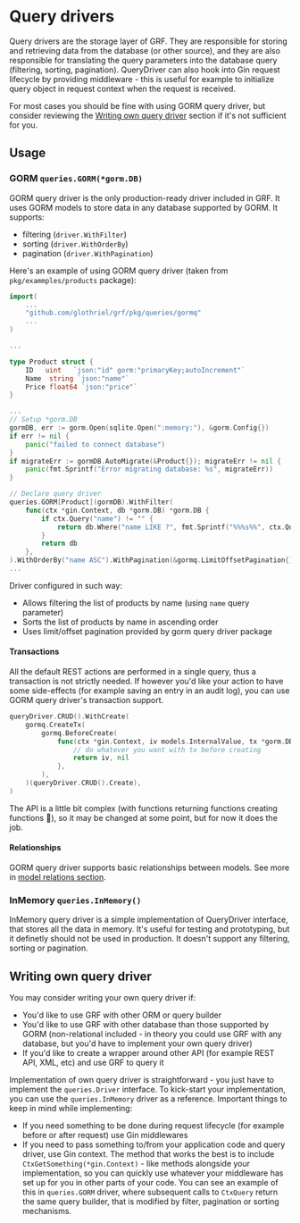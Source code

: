 # Query drivers

Query drivers are the storage layer of GRF. They are responsible for storing and retrieving data from the database (or other source), and they are also responsible for translating the query parameters into the database query (filtering, sorting, pagination). QueryDriver can also hook into Gin request lifecycle by providing middleware - this is useful for example to initialize query object in request context when the request is received.

For most cases you should be fine with using GORM query driver, but consider reviewing the [Writing own query driver](#writing-own-query-driver) section if it's not sufficient for you.


## Usage

### GORM `queries.GORM(*gorm.DB)`

GORM query driver is the only production-ready driver included in GRF. It uses GORM models to store data in any database supported by GORM. It supports:

* filtering (`driver.WithFilter`)
* sorting (`driver.WithOrderBy`) 
* pagination (`driver.WithPagination`)

Here's an example of using GORM query driver (taken from `pkg/exammples/products` package):

```go
import(
    ...
	"github.com/glothriel/grf/pkg/queries/gormq"
    ...
)

...

type Product struct {
	ID   uint   `json:"id" gorm:"primaryKey;autoIncrement"`
    Name  string `json:"name"`
    Price float64 `json:"price"`
}

...
// Setup *gorm.DB
gormDB, err := gorm.Open(sqlite.Open(":memory:"), &gorm.Config{})
if err != nil {
    panic("failed to connect database")
}
if migrateErr := gormDB.AutoMigrate(&Product{}); migrateErr != nil {
    panic(fmt.Sprintf("Error migrating database: %s", migrateErr))
}

// Declare query driver
queries.GORM[Product](gormDB).WithFilter(
    func(ctx *gin.Context, db *gorm.DB) *gorm.DB {
        if ctx.Query("name") != "" {
            return db.Where("name LIKE ?", fmt.Sprintf("%%%s%%", ctx.Query("name")))
        }
        return db
    },
).WithOrderBy("name ASC").WithPagination(&gormq.LimitOffsetPagination{})
...
```

Driver configured in such way:

* Allows filtering the list of products by name (using `name` query parameter)
* Sorts the list of products by name in ascending order
* Uses limit/offset pagination provided by gorm query driver package

#### Transactions

All the default REST actions are performed in a single query, thus a transaction is not strictly needed. If however you'd like your action to have some side-effects (for example saving an entry in an audit log), you can use GORM query driver's transaction support.

```go
queryDriver.CRUD().WithCreate(
    gormq.CreateTx(
        gormq.BeforeCreate(
            func(ctx *gin.Context, iv models.InternalValue, tx *gorm.DB) (models.InternalValue, error) {
                // do whatever you want with tx before creating
                return iv, nil
            },
        ),
    )(queryDriver.CRUD().Create),
)
```

The API is a little bit complex (with functions returning functions creating functions 🤣), so it may be changed at some point, but for now it does the job.

#### Relationships

GORM query driver supports basic relationships between models. See more in [model relations section](./models#model-relations).

### InMemory `queries.InMemory()`

InMemory query driver is a simple implementation of QueryDriver interface, that stores all the data in memory. It's useful for testing and prototyping, but it definetly should not be used in production. It doesn't support any filtering, sorting or pagination.

## Writing own query driver

You may consider writing your own query driver if:

* You'd like to use GRF with other ORM or query builder
* You'd like to use GRF with other database than those supported by GORM (non-relational included - in theory you could use GRF with any database, but you'd have to implement your own query driver)
* If you'd like to create a wrapper around other API (for example REST API, XML, etc) and use GRF to query it

Implementation of own query driver is straightforward - you just have to implement the `queries.Driver` interface. To kick-start your implementation, you can use the `queries.InMemory` driver as a reference. Important things to keep in mind while implementing:

* If you need something to be done during request lifecycle (for example before or after request) use Gin middlewares
* If you need to pass something to/from your application code and query driver, use Gin context. The method that works the best is to include `CtxGetSomething(*gin.Context)` - like methods alongside your implementation, so you can quickly use whatever your middleware has set up for you in other parts of your code. You can see an example of this in `queries.GORM` driver, where subsequent calls to `CtxQuery` return the same query builder, that is modified by filter, pagination or sorting mechanisms.